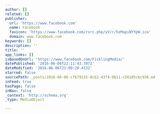 ```yaml
---
author: []
related: []
publisher:
  url: 'https://www.facebook.com'
  name: Facebook
  favicon: 'https://www.facebook.com/rsrc.php/yV/r/hzMapiNYYpW.ico'
  domain: www.facebook.com
keywords: []
description: ''
title: ''
app_links: []
isBasedOnUrl: 'https://www.facebook.com/FicklingMedia/'
datePublished: '2016-06-06T22:11:43.707Z'
dateModified: '2016-06-06T21:09:20.413Z'
starred: false
sourcePath: _posts/2016-06-06-cf679155-0c62-43f4-9b11-c56105c6c936.md
inFeed: true
hasPage: false
inNav: false
_context: 'http://schema.org'
_type: MediaObject

---
```

